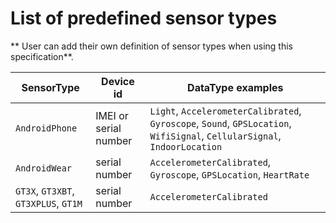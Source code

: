 # List of predefined sensor types

** User can add their own definition of sensor types when using this specification**.

| SensorType | Device id | DataType examples |
| --- | --- | --- |
| `AndroidPhone` | IMEI or serial number | `Light`, `AccelerometerCalibrated`, `Gyroscope`, `Sound`, `GPSLocation`, `WifiSignal`, `CellularSignal`, `IndoorLocation`
| `AndroidWear` | serial number | `AccelerometerCalibrated`, `Gyroscope`, `GPSLocation`, `HeartRate`
| `GT3X`, `GT3XBT`, `GT3XPLUS`, `GT1M` | serial number | `AccelerometerCalibrated` 


